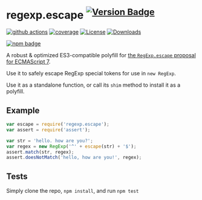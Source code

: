 # regexp.escape <sup>[![Version Badge][npm-version-svg]][package-url]</sup>

[![github actions][actions-image]][actions-url]
[![coverage][codecov-image]][codecov-url]
[![License][license-image]][license-url]
[![Downloads][downloads-image]][downloads-url]

[![npm badge][npm-badge-png]][package-url]

A robust & optimized ES3-compatible polyfill for [the `RegExp.escape` proposal for ECMAScript 7](https://github.com/benjamingr/RexExp.escape/).

Use it to safely escape RegExp special tokens for use in `new RegExp`.

Use it as a standalone function, or call its `shim` method to install it as a polyfill.

## Example

```js
var escape = require('regexp.escape');
var assert = require('assert');

var str = 'hello. how are you?';
var regex = new RegExp('^' + escape(str) + '$');
assert.match(str, regex);
assert.doesNotMatch('hello, how are you!', regex);
```

## Tests
Simply clone the repo, `npm install`, and run `npm test`

[package-url]: https://npmjs.org/package/regexp.escape
[npm-version-svg]: https://versionbadg.es/es-shims/RegExp.escape.svg
[deps-svg]: https://david-dm.org/es-shims/RegExp.escape.svg
[deps-url]: https://david-dm.org/es-shims/RegExp.escape
[dev-deps-svg]: https://david-dm.org/es-shims/RegExp.escape/dev-status.svg
[dev-deps-url]: https://david-dm.org/es-shims/RegExp.escape#info=devDependencies
[npm-badge-png]: https://nodei.co/npm/regexp.escape.png?downloads=true&stars=true
[license-image]: https://img.shields.io/npm/l/regexp.escape.svg
[license-url]: LICENSE
[downloads-image]: https://img.shields.io/npm/dm/regexp.escape.svg
[downloads-url]: https://npm-stat.com/charts.html?package=regexp.escape
[codecov-image]: https://codecov.io/gh/es-shims/RegExp.escape/branch/main/graphs/badge.svg
[codecov-url]: https://app.codecov.io/gh/es-shims/RegExp.escape/
[actions-image]: https://img.shields.io/endpoint?url=https://github-actions-badge-u3jn4tfpocch.runkit.sh/es-shims/RegExp.escape
[actions-url]: https://github.com/es-shims/RegExp.escape/actions
